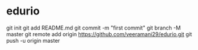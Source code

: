 # edurio
git init
 git add README.md
 git commit -m "first commit"
 git branch -M master
 git remote add origin https://github.com/veeramani29/edurio.git
git push -u origin master
 
